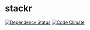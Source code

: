 stackr
======

[![Dependency Status](http://img.shields.io/david/adriantoine/stackr.svg?style=flat-square)](https://david-dm.org/adriantoine/stackr)
[![Code Climate](http://img.shields.io/codeclimate/github/adriantoine/stackr.svg?style=flat-square)](https://codeclimate.com/github/adriantoine/stackr)
